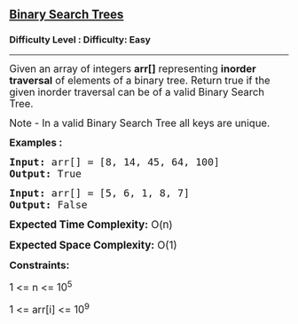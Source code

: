 <h2><a href="https://www.geeksforgeeks.org/problems/binary-search-trees/1?page=1&status=unsolved&sortBy=accuracy">Binary Search Trees</a></h2><h3>Difficulty Level : Difficulty: Easy</h3><hr><div class="problems_problem_content__Xm_eO"><p><span style="font-size: 18px;">Given an array&nbsp;of integers <strong>arr[]</strong> representing <strong>inorder traversal</strong> of elements of&nbsp;a binary tree. Return true if the given inorder traversal can be of a valid Binary Search Tree.</span></p>
<p><span style="font-size: 18px;">Note - In a valid Binary Search Tree all keys are unique.</span></p>
<p><span style="font-size: 18px;"><strong>Examples :</strong></span></p>
<pre><span style="font-size: 18px;"><strong>Input:</strong> arr[] = [8, 14, 45, 64, 100]</span>
<span style="font-size: 18px;"><strong>Output: </strong>True</span></pre>
<pre><span style="font-size: 18px;"><strong>Input:</strong> arr[] = [5, 6, 1, 8, 7]</span>
<span style="font-size: 18px;"><strong>Output:</strong> False<br></span></pre>
<p><span style="font-size: 14pt;"><strong>Expected Time Complexity:</strong> O(n)</span></p>
<p><span style="font-size: 14pt;"><strong>Expected Space Complexity:</strong> O(1)</span></p>
<p><span style="font-size: 18px;"><strong>Constraints:</strong></span></p>
<p><span style="font-size: 18px;">1 &lt;= n &lt;= 10<sup>5</sup></span></p>
<p><span style="font-size: 18px;">1 &lt;= arr[i] &lt;= 10<sup>9</sup></span></p></div>